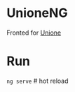 # UnioneNG
Fronted for [Unione](https://github.com/divyanshu107/Unione/)

# Run
`ng serve` # hot reload
